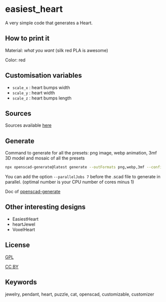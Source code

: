 # easiest_heart

A very simple code that generates a Heart.

## How to print it

Material: *what you want* (silk red PLA is awesome)

Color: red

## Customisation variables

- `scale_x` : heart bumps width
- `scale_y` : heart width
- `scale_z` : heart bumps length

## Sources

Sources available [here](https://github.com/yannickbattail/openscad-models/tree/main/VoxelHeart/)

## Generate

Command to generate for all the presets: png image, webp animation, 3mf 3D model and mosaic of all the presets

```bash
npx openscad-generate@latest generate --outFormats png,webp,3mf --configFile EasiestHeart.yaml ./EasiestHeart.scad
```

You can add the option `--parallelJobs 7` before the .scad file to generate in parallel. (optimal number is your CPU
number of cores minus 1)

Doc of [openscad-generate](https://github.com/yannickbattail/openscad-generate)

## Other interesting designs

- EasiestHeart
- heartJewel
- VoxelHeart

## License

[GPL](https://www.gnu.org/licenses/gpl-3.0.html)

[CC BY](https://creativecommons.org/licenses/by/4.0/)

## Keywords

jewelry, pendant, heart, puzzle, cat, openscad, customizable, customizer
